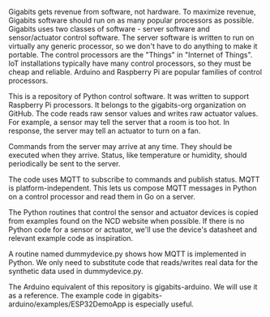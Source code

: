 Gigabits gets revenue from software, not hardware.  To maximize revenue, Gigabits software should run on as many popular processors as possible.  Gigabits uses two classes of software - server software and sensor/actuator control software.  The server software is written to run on virtually any generic processor, so we don't have to do anything to make it portable.  The control processors are the "Things" in "Internet of Things".  IoT installations typically have many control processors, so they must be cheap and reliable.  Arduino and Raspberry Pi are popular families of control processors.

This is a repository of Python control software.  It was written to support Raspberry Pi processors.  It belongs to the gigabits-org organization on GitHub.  The code reads raw sensor values and writes raw actuator values.  For example, a sensor may tell the server that a room is too hot.  In response, the server may tell an actuator to turn on a fan.

Commands from the server may arrive at any time.  They should be executed when they arrive.  Status, like temperature or humidity, should periodically be sent to the server.

The code uses MQTT to subscribe to commands and publish status.  MQTT is platform-independent.  This lets us compose MQTT messages in Python on a control processor and read them in Go on a server.

The Python routines that control the sensor and actuator devices is copied from examples found on the NCD website when possible.  If there is no Python code for a sensor or actuator, we'll use the device's datasheet and relevant example code as inspiration.

A routine named dummydevice.py shows how MQTT is implemented in Python.  We only need to substitute code that reads/writes real data for the synthetic data used in dummydevice.py.

The Arduino equivalent of this repository is gigabits-arduino.  We will use it as a reference.  The example code in gigabits-arduino/examples/ESP32DemoApp is especially useful.
